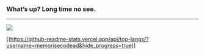 ### What’s up? Long time no see.
---
<picture>
<source 
  srcset="https://github-readme-stats.vercel.app/api?username=memorisecodead&show_icons=true&theme=dark"
  media="(prefers-color-scheme: dark)"
/>
<source
  srcset="https://github-readme-stats.vercel.app/api?username=memorisecodead&show_icons=true"
  media="(prefers-color-scheme: dark), (prefers-color-scheme: no-preference)"
/>
<img src="https://github-readme-stats.vercel.app/api?username=memorisecodead&show_icons=true" />
</picture>

[(https://github-readme-stats.vercel.app/api/top-langs/?username=memorisecodead&hide_progress=true)]
